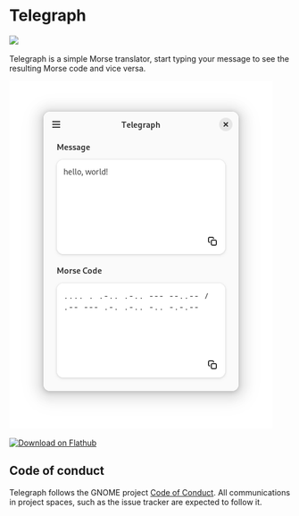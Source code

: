 # Telegraph

[![](https://circle.gnome.org/assets/button/badge.svg)](https://apps.gnome.org/app/io.github.fkinoshita.Telegraph/)

Telegraph is a simple Morse translator, start typing your message to see
the resulting Morse code and vice versa.

![screenshot](/data/screenshots/telegraph.png)

<a href='https://flathub.org/apps/details/io.github.fkinoshita.Telegraph'><img width='180' height='60' alt='Download on Flathub' src='https://dl.flathub.org/assets/badges/flathub-badge-en.png'/></a>

## Code of conduct

Telegraph follows the GNOME project [Code of Conduct](./code-of-conduct.md). All
communications in project spaces, such as the issue tracker are expected to follow it.

